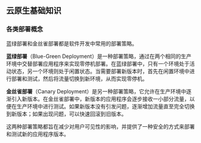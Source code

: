 ## 云原生基础知识

### 各类部署概念
蓝绿部署和金丝雀部署都是软件开发中常用的部署策略。

**蓝绿部署**（Blue-Green Deployment）是一种部署策略，通过在两个相同的生产环境中交替部署应用程序来实现零停机部署。在蓝绿部署中，只有一个环境处于活动状态，另一个环境则处于闲置状态。当需要部署新版本时，首先在闲置环境中进行部署和测试，然后将流量切换到新环境，从而实现零停机。

**金丝雀部署**（Canary Deployment）是另一种部署策略，它允许在生产环境中逐渐引入新版本。在金丝雀部署中，新版本的应用程序会逐步接收一小部分流量，以便在生产环境中进行测试。如果新版本没有引发问题，逐渐增加流量直至完全切换到新版本；如果出现问题，可以快速回滚到旧版本。

这两种部署策略都旨在减少对用户可见性的影响，并提供了一种安全的方式来部署和测试新的应用程序版本。